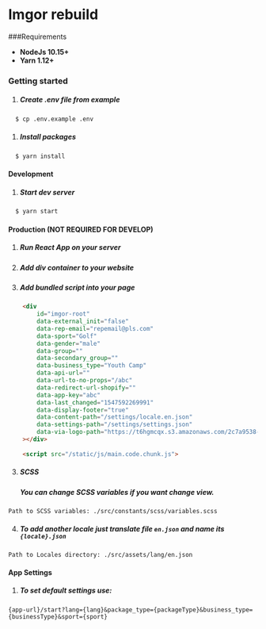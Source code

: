 # Imgor rebuild

###Requirements

- **NodeJs 10.15+**
- **Yarn 1.12+**

### Getting started
1. ##### Create .env file from example
```sh
  $ cp .env.example .env
```

1. ##### Install packages
```sh
  $ yarn install
```

#### Development
1. ##### Start dev server
```sh
  $ yarn start
```

#### Production (NOT REQUIRED FOR DEVELOP)
1. ##### Run React App on your server
2. ##### Add div container to your website
3. ##### Add bundled script into your page
```html
	<div
		id="imgor-root"
		data-external_init="false"
		data-rep-email="repemail@pls.com"
		data-sport="Golf"
		data-gender="male"
		data-group=""
		data-secondary_group=""
		data-business_type="Youth Camp"
		data-api-url=""
		data-url-to-no-props="/abc"
		data-redirect-url-shopify=""
		data-app-key="abc"
		data-last_changed="1547592269991"
		data-display-footer="true"
		data-content-path="/settings/locale.en.json"
		data-settings-path="/settings/settings.json"
		data-via-logo-path="https://t6hgmcqx.s3.amazonaws.com/2c7a9538-3f33-70c4-29f5-ae75f59b6445/fn7s1pm3wnitd4rh/via-approved.png"
	></div>
	
	<script src="/static/js/main.code.chunk.js">
```

3. ##### SCSS
    ##### You can change SCSS variables if you want change view.

```
Path to SCSS variables: ./src/constants/scss/variables.scss
```

4. ##### To add another locale just translate file ```en.json``` and name its ```{locale}.json```
```
Path to Locales directory: ./src/assets/lang/en.json
```

#### App Settings
1. ##### To set default settings use:
```
{app-url}/start?lang={lang}&package_type={packageType}&business_type={businessType}&sport={sport}
```
